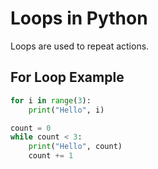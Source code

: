 # Loops in Python

Loops are used to repeat actions.

## For Loop Example
```python
for i in range(3):
    print("Hello", i)

count = 0
while count < 3:
    print("Hello", count)
    count += 1


